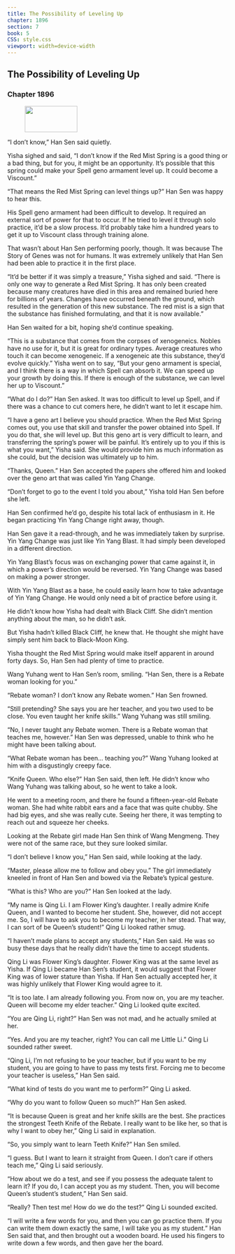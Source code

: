```yaml
---
title: The Possibility of Leveling Up
chapter: 1896
section: 7
book: 5
CSS: style.css
viewport: width=device-width
---
```


## The Possibility of Leveling Up

### Chapter 1896

<figure>
	<img src="../Images/gem.gif" alt="" id="gem" width="120" height="60" />
</figure>

“I don’t know,” Han Sen said quietly.

Yisha sighed and said, “I don’t know if the Red Mist Spring is a good thing or a bad thing, but for you, it might be an opportunity. It’s possible that this spring could make your Spell geno armament level up. It could become a Viscount.”

“That means the Red Mist Spring can level things up?” Han Sen was happy to hear this.

His Spell geno armament had been difficult to develop. It required an external sort of power for that to occur. If he tried to level it through solo practice, it’d be a slow process. It’d probably take him a hundred years to get it up to Viscount class through training alone.

That wasn’t about Han Sen performing poorly, though. It was because The Story of Genes was not for humans. It was extremely unlikely that Han Sen had been able to practice it in the first place.

“It’d be better if it was simply a treasure,” Yisha sighed and said. “There is only one way to generate a Red Mist Spring. It has only been created because many creatures have died in this area and remained buried here for billions of years. Changes have occurred beneath the ground, which resulted in the generation of this new substance. The red mist is a sign that the substance has finished formulating, and that it is now available.”

Han Sen waited for a bit, hoping she’d continue speaking.

“This is a substance that comes from the corpses of xenogeneics. Nobles have no use for it, but it is great for ordinary types. Average creatures who touch it can become xenogeneic. If a xenogeneic ate this substance, they’d evolve quickly.” Yisha went on to say, “But your geno armament is special, and I think there is a way in which Spell can absorb it. We can speed up your growth by doing this. If there is enough of the substance, we can level her up to Viscount.”

“What do I do?” Han Sen asked. It was too difficult to level up Spell, and if there was a chance to cut comers here, he didn’t want to let it escape him.

“I have a geno art I believe you should practice. When the Red Mist Spring comes out, you use that skill and transfer the power obtained into Spell. If you do that, she will level up. But this geno art is very difficult to learn, and transferring the spring’s power will be painful. It’s entirely up to you if this is what you want,” Yisha said. She would provide him as much information as she could, but the decision was ultimately up to him.

“Thanks, Queen.” Han Sen accepted the papers she offered him and looked over the geno art that was called Yin Yang Change.

“Don’t forget to go to the event I told you about,” Yisha told Han Sen before she left.

Han Sen confirmed he’d go, despite his total lack of enthusiasm in it. He began practicing Yin Yang Change right away, though.

Han Sen gave it a read-through, and he was immediately taken by surprise. Yin Yang Change was just like Yin Yang Blast. It had simply been developed in a different direction.

Yin Yang Blast’s focus was on exchanging power that came against it, in which a power’s direction would be reversed. Yin Yang Change was based on making a power stronger.

With Yin Yang Blast as a base, he could easily learn how to take advantage of Yin Yang Change. He would only need a bit of practice before using it.

He didn’t know how Yisha had dealt with Black Cliff. She didn’t mention anything about the man, so he didn’t ask.

But Yisha hadn’t killed Black Cliff, he knew that. He thought she might have simply sent him back to Black-Moon King.

Yisha thought the Red Mist Spring would make itself apparent in around forty days. So, Han Sen had plenty of time to practice.

Wang Yuhang went to Han Sen’s room, smiling. “Han Sen, there is a Rebate woman looking for you.”

“Rebate woman? I don’t know any Rebate women.” Han Sen frowned.

“Still pretending? She says you are her teacher, and you two used to be close. You even taught her knife skills.” Wang Yuhang was still smiling.

“No, I never taught any Rebate women. There is a Rebate woman that teaches me, however.” Han Sen was depressed, unable to think who he might have been talking about.

“What Rebate woman has been… teaching you?” Wang Yuhang looked at him with a disgustingly creepy face.

“Knife Queen. Who else?” Han Sen said, then left. He didn’t know who Wang Yuhang was talking about, so he went to take a look.

He went to a meeting room, and there he found a fifteen-year-old Rebate woman. She had white rabbit ears and a face that was quite chubby. She had big eyes, and she was really cute. Seeing her there, it was tempting to reach out and squeeze her cheeks.

Looking at the Rebate girl made Han Sen think of Wang Mengmeng. They were not of the same race, but they sure looked similar.

“I don’t believe I know you,” Han Sen said, while looking at the lady.

“Master, please allow me to follow and obey you.” The girl immediately kneeled in front of Han Sen and bowed via the Rebate’s typical gesture.

“What is this? Who are you?” Han Sen looked at the lady.

“My name is Qing Li. I am Flower King’s daughter. I really admire Knife Queen, and I wanted to become her student. She, however, did not accept me. So, I will have to ask you to become my teacher, in her stead. That way, I can sort of be Queen’s student!” Qing Li looked rather smug.

“I haven’t made plans to accept any students,” Han Sen said. He was so busy these days that he really didn’t have the time to accept students.

Qing Li was Flower King’s daughter. Flower King was at the same level as Yisha. If Qing Li became Han Sen’s student, it would suggest that Flower King was of lower stature than Yisha. If Han Sen actually accepted her, it was highly unlikely that Flower King would agree to it.

“It is too late. I am already following you. From now on, you are my teacher. Queen will become my elder teacher.” Qing Li looked quite excited.

“You are Qing Li, right?” Han Sen was not mad, and he actually smiled at her.

“Yes. And you are my teacher, right? You can call me Little Li.” Qing Li sounded rather sweet.

“Qing Li, I’m not refusing to be your teacher, but if you want to be my student, you are going to have to pass my tests first. Forcing me to become your teacher is useless,” Han Sen said.

“What kind of tests do you want me to perform?” Qing Li asked.

“Why do you want to follow Queen so much?” Han Sen asked.

“It is because Queen is great and her knife skills are the best. She practices the strongest Teeth Knife of the Rebate. I really want to be like her, so that is why I want to obey her,” Qing Li said in explanation.

“So, you simply want to learn Teeth Knife?” Han Sen smiled.

“I guess. But I want to learn it straight from Queen. I don’t care if others teach me,” Qing Li said seriously.

“How about we do a test, and see if you possess the adequate talent to learn it? If you do, I can accept you as my student. Then, you will become Queen’s student’s student,” Han Sen said.

“Really? Then test me! How do we do the test?” Qing Li sounded excited.

“I will write a few words for you, and then you can go practice them. If you can write them down exactly the same, I will take you as my student.” Han Sen said that, and then brought out a wooden board. He used his fingers to write down a few words, and then gave her the board.